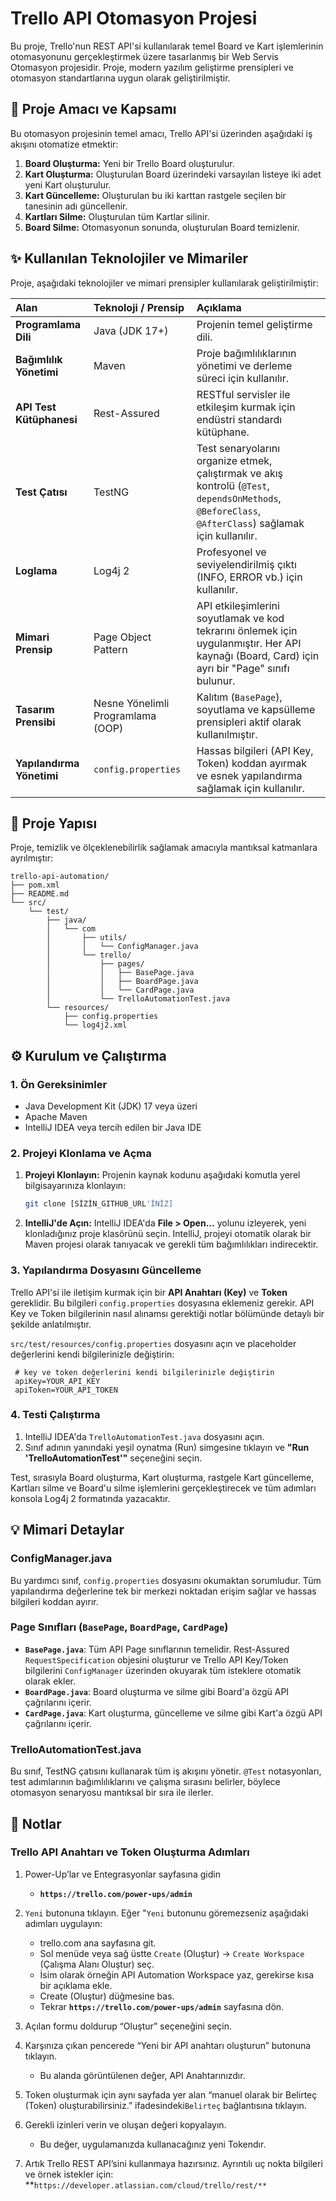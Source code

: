 # Trello API Otomasyon Projesi

Bu proje, Trello'nun REST API'si kullanılarak temel Board ve Kart işlemlerinin otomasyonunu gerçekleştirmek üzere tasarlanmış bir Web Servis Otomasyon projesidir. Proje, modern yazılım geliştirme prensipleri ve otomasyon standartlarına uygun olarak geliştirilmiştir.

## 🚀 Proje Amacı ve Kapsamı

Bu otomasyon projesinin temel amacı, Trello API'si üzerinden aşağıdaki iş akışını otomatize etmektir:

1.  **Board Oluşturma:** Yeni bir Trello Board oluşturulur.
2.  **Kart Oluşturma:** Oluşturulan Board üzerindeki varsayılan listeye iki adet yeni Kart oluşturulur.
3.  **Kart Güncelleme:** Oluşturulan bu iki karttan rastgele seçilen bir tanesinin adı güncellenir.
4.  **Kartları Silme:** Oluşturulan tüm Kartlar silinir.
5.  **Board Silme:** Otomasyonun sonunda, oluşturulan Board temizlenir.

## ✨ Kullanılan Teknolojiler ve Mimariler

Proje, aşağıdaki teknolojiler ve mimari prensipler kullanılarak geliştirilmiştir:

| Alan | Teknoloji / Prensip | Açıklama |
| :--- | :--- | :--- |
| **Programlama Dili** | Java (JDK 17+) | Projenin temel geliştirme dili. |
| **Bağımlılık Yönetimi** | Maven | Proje bağımlılıklarının yönetimi ve derleme süreci için kullanılır. |
| **API Test Kütüphanesi** | Rest-Assured | RESTful servisler ile etkileşim kurmak için endüstri standardı kütüphane. |
| **Test Çatısı** | TestNG | Test senaryolarını organize etmek, çalıştırmak ve akış kontrolü (`@Test`, `dependsOnMethods`, `@BeforeClass`, `@AfterClass`) sağlamak için kullanılır. |
| **Loglama** | Log4j 2 | Profesyonel ve seviyelendirilmiş çıktı (INFO, ERROR vb.) için kullanılır. |
| **Mimari Prensip** | Page Object Pattern | API etkileşimlerini soyutlamak ve kod tekrarını önlemek için uygulanmıştır. Her API kaynağı (Board, Card) için ayrı bir "Page" sınıfı bulunur. |
| **Tasarım Prensibi** | Nesne Yönelimli Programlama (OOP) | Kalıtım (`BasePage`), soyutlama ve kapsülleme prensipleri aktif olarak kullanılmıştır. |
| **Yapılandırma Yönetimi** | `config.properties` | Hassas bilgileri (API Key, Token) koddan ayırmak ve esnek yapılandırma sağlamak için kullanılır. |

## 📁 Proje Yapısı

Proje, temizlik ve ölçeklenebilirlik sağlamak amacıyla mantıksal katmanlara ayrılmıştır:

```
trello-api-automation/
├── pom.xml
├── README.md
└── src/
    └── test/
        ├── java/
        │   └── com
        │       ├── utils/          
        │       │   └── ConfigManager.java
        │       └── trello/         
        │           ├── pages/      
        │           │   ├── BasePage.java
        │           │   ├── BoardPage.java
        │           │   └── CardPage.java
        │           └── TrelloAutomationTest.java 
        └── resources/
            ├── config.properties   
            └── log4j2.xml          
```

## ⚙️ Kurulum ve Çalıştırma

### 1. Ön Gereksinimler

*   Java Development Kit (JDK) 17 veya üzeri
*   Apache Maven
*   IntelliJ IDEA veya tercih edilen bir Java IDE

### 2. Projeyi Klonlama ve Açma

1.  **Projeyi Klonlayın:** Projenin kaynak kodunu aşağıdaki komutla yerel bilgisayarınıza klonlayın:

    ```bash
    git clone [SİZİN_GITHUB_URL'İNİZ]
    ```

2.  **IntelliJ'de Açın:** IntelliJ IDEA'da **File > Open...** yolunu izleyerek, yeni klonladığınız proje klasörünü seçin. IntelliJ, projeyi otomatik olarak bir Maven projesi olarak tanıyacak ve gerekli tüm bağımlılıkları indirecektir.

### 3. Yapılandırma Dosyasını Güncelleme

Trello API'si ile iletişim kurmak için bir **API Anahtarı (Key)** ve **Token** gereklidir. Bu bilgileri `config.properties` dosyasına eklemeniz gerekir.
API Key ve Token bilgilerinin nasıl alınamsı gerektiği notlar bölümünde detaylı bir şekilde anlatılmıştır.

`src/test/resources/config.properties` dosyasını açın ve placeholder değerlerini kendi bilgilerinizle değiştirin:

   ```properties
    # key ve token değerlerini kendi bilgilerinizle değiştirin
    apiKey=YOUR_API_KEY
    apiToken=YOUR_API_TOKEN
   ```

### 4. Testi Çalıştırma

1.  IntelliJ IDEA'da `TrelloAutomationTest.java` dosyasını açın.
2.  Sınıf adının yanındaki yeşil oynatma (Run) simgesine tıklayın ve **"Run 'TrelloAutomationTest'"** seçeneğini seçin.

Test, sırasıyla Board oluşturma, Kart oluşturma, rastgele Kart güncelleme, Kartları silme ve Board'u silme işlemlerini gerçekleştirecek ve tüm adımları konsola Log4j 2 formatında yazacaktır.

## 💡 Mimari Detaylar

### ConfigManager.java

Bu yardımcı sınıf, `config.properties` dosyasını okumaktan sorumludur. Tüm yapılandırma değerlerine tek bir merkezi noktadan erişim sağlar ve hassas bilgileri koddan ayırır.

### Page Sınıfları (`BasePage`, `BoardPage`, `CardPage`)

*   **`BasePage.java`**: Tüm API Page sınıflarının temelidir. Rest-Assured `RequestSpecification` objesini oluşturur ve Trello API Key/Token bilgilerini `ConfigManager` üzerinden okuyarak tüm isteklere otomatik olarak ekler.
*   **`BoardPage.java`**: Board oluşturma ve silme gibi Board'a özgü API çağrılarını içerir.
*   **`CardPage.java`**: Kart oluşturma, güncelleme ve silme gibi Kart'a özgü API çağrılarını içerir.

### TrelloAutomationTest.java

Bu sınıf, TestNG çatısını kullanarak tüm iş akışını yönetir. `@Test` notasyonları, test adımlarının bağımlılıklarını ve çalışma sırasını belirler, böylece otomasyon senaryosu mantıksal bir sıra ile ilerler.

## 📝  Notlar

### Trello API Anahtarı ve Token Oluşturma Adımları

1. Power-Up’lar ve Entegrasyonlar sayfasına gidin 
   *   **`https://trello.com/power-ups/admin`**
   
2. `Yeni` butonuna tıklayın. Eğer "`Yeni` butonunu göremezseniz aşağıdaki adımları uygulayın:
   * trello.com ana sayfasına git.
   * Sol menüde veya sağ üstte `Create` (Oluştur) → `Create Workspace` (Çalışma Alanı Oluştur) seç.
   * İsim olarak örneğin API Automation Workspace yaz, gerekirse kısa bir açıklama ekle.
   * Create (Oluştur) düğmesine bas.
   * Tekrar **`https://trello.com/power-ups/admin`** sayfasına dön.

3. Açılan formu doldurup “Oluştur” seçeneğini seçin.
4. Karşınıza çıkan pencerede “Yeni bir API anahtarı oluşturun”
   butonuna tıklayın.
    * Bu alanda görüntülenen değer, API Anahtarınızdır.
5. Token oluşturmak için aynı sayfada yer alan “manuel olarak bir Belirteç (Token) oluşturabilirsiniz.” 
ifadesindeki`Belirteç` bağlantısına tıklayın.
6. Gerekli izinleri verin ve oluşan değeri kopyalayın.
    * Bu değer, uygulamanızda kullanacağınız yeni Tokendır.
7. Artık Trello REST API’sini kullanmaya hazırsınız.
   Ayrıntılı uç nokta bilgileri ve örnek istekler için:
   **`https://developer.atlassian.com/cloud/trello/rest/**`
